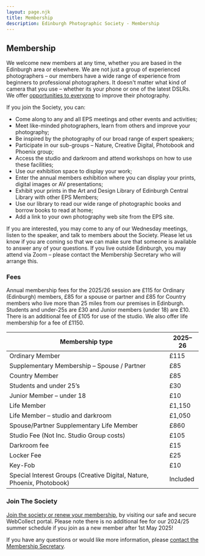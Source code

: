 ```yaml
---
layout: page.njk
title: Membership
description: Edinburgh Photographic Society - Membership
---
```


## Membership

We welcome new members at any time, whether you are based in the Edinburgh area or elsewhere. We are not just a group of experienced photographers – our members have a wide range of experience from beginners to professional photographers. It doesn't matter what kind of camera that you use – whether its your phone or one of the latest DSLRs. We offer [opportunities to everyone](/learning/) to improve their photography.

If you join the Society, you can:

- Come along to any and all EPS meetings and other events and activities;
- Meet like-minded photographers, learn from others and improve your photography;
- Be inspired by the photography of our broad range of expert speakers;
- Participate in our sub-groups – Nature, Creative Digital, Photobook and Phoenix group;
- Access the studio and darkroom and attend workshops on how to use these facilities;
- Use our exhibition space to display your work;
- Enter the annual members exhibition where you can display your prints, digital images or AV presentations;
- Exhibit your prints in the Art and Design Library of Edinburgh Central Library with other EPS Members;
- Use our library to read our wide range of photographic books and borrow books to read at home;
- Add a link to your own photography web site from the EPS site.

If you are interested, you may come to any of our Wednesday meetings, listen to the speaker, and talk to members about the Society. Please let us know if you are coming so that we can make sure that someone is available to answer any of your questions. If you live outside Edinburgh, you may attend via Zoom – please contact the Membership Secretary who will arrange this.

### Fees

Annual membership fees for the 2025/26 session are £115 for Ordinary (Edinburgh) members, £85 for a spouse or partner and £85 for Country members who live more than 25 miles from our premises in Edinburgh. Students and under-25s are £30 and Junior members (under 18) are £10. There is an additional fee of £105 for use of the studio. We also offer life membership for a fee of £1150.

| Membership type                                                                 | 2025–26   |
|----------------------------------------------------------------------------------|-----------|
| Ordinary Member                                                                 | £115      |
| Supplementary Membership – Spouse / Partner                                     | £85       |
| Country Member                                                                   | £85       |
| Students and under 25’s                                                         | £30       |
| Junior Member – under 18                                                        | £10       |
| Life Member                                                                      | £1,150    |
| Life Member – studio and darkroom                                               | £1,050    |
| Spouse/Partner Supplementary Life Member                                        | £860      |
| Studio Fee (Not Inc. Studio Group costs)                                        | £105      |
| Darkroom fee                                                                     | £15       |
| Locker Fee                                                                       | £25       |
| Key-Fob                                                                          | £10       |
| Special Interest Groups (Creative Digital, Nature, Phoenix, Photobook)         | Included  |


### Join The Society

[Join the society or renew your membership](https://webcollect.org.uk/eps), by visiting our safe and secure WebCollect portal. Please note there is no additional fee for our 2024/25 summer schedule if you join as a new member after 1st May 2025!

If you have any questions or would like more information, please [contact the Membership Secretary](mailto:membership@edinburghphotographicsociety.co.uk).

